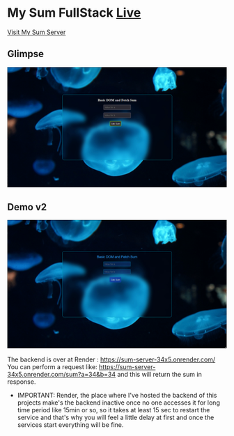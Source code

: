 # My Sum FullStack [Live](https://my-sum-server.vercel.app/)

[Visit My Sum Server](https://my-sum-server.vercel.app/)


## Glimpse
![Demo v1](https://github.com/knilesh9/my-sum-server/raw/main/media/firefox_cUHUlI4I4d.gif)

## Demo v2
![Demo v2](https://github.com/knilesh9/my-sum-server/blob/main/media/v2.gif)

The backend is over at Render : https://sum-server-34x5.onrender.com/  
You can perform a request like: https://sum-server-34x5.onrender.com/sum?a=34&b=34 and this will return the sum in response.

* IMPORTANT: Render, the place where I've hosted the backend of this projects make's the backend inactive once no one accesses it for long time period like 15min or so, so it takes at least 15 sec to restart the service and that's why you will feel a little delay at first and once the services start everything will be fine.
